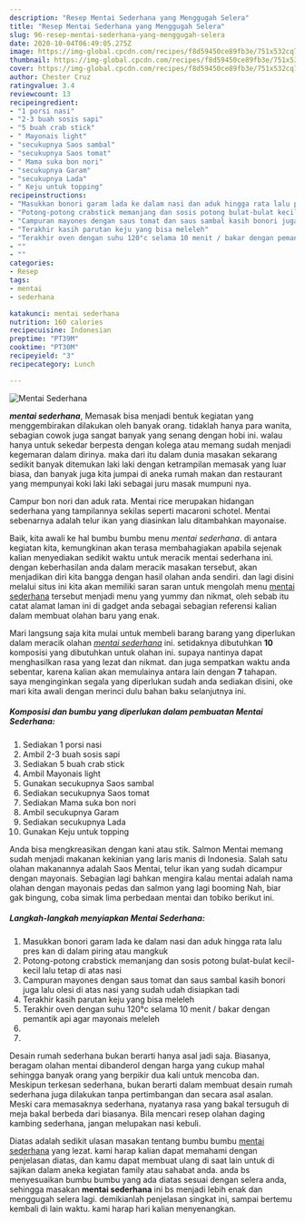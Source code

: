 ```yaml
---
description: "Resep Mentai Sederhana yang Menggugah Selera"
title: "Resep Mentai Sederhana yang Menggugah Selera"
slug: 96-resep-mentai-sederhana-yang-menggugah-selera
date: 2020-10-04T06:49:05.275Z
image: https://img-global.cpcdn.com/recipes/f8d59450ce89fb3e/751x532cq70/mentai-sederhana-foto-resep-utama.jpg
thumbnail: https://img-global.cpcdn.com/recipes/f8d59450ce89fb3e/751x532cq70/mentai-sederhana-foto-resep-utama.jpg
cover: https://img-global.cpcdn.com/recipes/f8d59450ce89fb3e/751x532cq70/mentai-sederhana-foto-resep-utama.jpg
author: Chester Cruz
ratingvalue: 3.4
reviewcount: 13
recipeingredient:
- "1 porsi nasi"
- "2-3 buah sosis sapi"
- "5 buah crab stick"
- " Mayonais light"
- "secukupnya Saos sambal"
- "secukupnya Saos tomat"
- " Mama suka bon nori"
- "secukupnya Garam"
- "secukupnya Lada"
- " Keju untuk topping"
recipeinstructions:
- "Masukkan bonori garam lada ke dalam nasi dan aduk hingga rata lalu pres kan di dalam piring atau mangkuk"
- "Potong-potong crabstick memanjang dan sosis potong bulat-bulat kecil-kecil lalu tetap di atas nasi"
- "Campuran mayones dengan saus tomat dan saus sambal kasih bonori juga lalu olesi di atas nasi yang sudah udah disiapkan tadi"
- "Terakhir kasih parutan keju yang bisa meleleh"
- "Terakhir oven dengan suhu 120°c selama 10 menit / bakar dengan pemantik api agar mayonais meleleh"
- ""
- ""
categories:
- Resep
tags:
- mentai
- sederhana

katakunci: mentai sederhana 
nutrition: 160 calories
recipecuisine: Indonesian
preptime: "PT39M"
cooktime: "PT30M"
recipeyield: "3"
recipecategory: Lunch

---
```



![Mentai Sederhana](https://img-global.cpcdn.com/recipes/f8d59450ce89fb3e/751x532cq70/mentai-sederhana-foto-resep-utama.jpg)

<b><i>mentai sederhana</i></b>, Memasak bisa menjadi bentuk kegiatan yang menggembirakan dilakukan oleh banyak orang. tidaklah hanya para wanita, sebagian cowok juga sangat banyak yang senang dengan hobi ini. walau hanya untuk sekedar berpesta dengan kolega atau memang sudah menjadi kegemaran dalam dirinya. maka dari itu dalam dunia masakan sekarang sedikit banyak ditemukan laki laki dengan ketrampilan memasak yang luar biasa, dan banyak juga kita jumpai di aneka rumah makan dan restaurant yang mempunyai koki laki laki sebagai juru masak mumpuni nya.

Campur bon nori dan aduk rata. Mentai rice merupakan hidangan sederhana yang tampilannya sekilas seperti macaroni schotel. Mentai sebenarnya adalah telur ikan yang diasinkan lalu ditambahkan mayonaise.

Baik, kita awali ke hal bumbu bumbu menu <i>mentai sederhana</i>. di antara kegiatan kita, kemungkinan akan terasa membahagiakan apabila sejenak kalian menyediakan sedikit waktu untuk meracik mentai sederhana ini. dengan keberhasilan anda dalam meracik masakan tersebut, akan menjadikan diri kita bangga dengan hasil olahan anda sendiri. dan lagi disini melalui situs ini kita akan memiliki saran saran untuk mengolah menu <u>mentai sederhana</u> tersebut menjadi menu yang yummy dan nikmat, oleh sebab itu catat alamat laman ini di gadget anda sebagai sebagian referensi kalian dalam membuat olahan baru yang enak.


Mari langsung saja kita mulai untuk membeli barang barang yang diperlukan dalam meracik olahan <u><i>mentai sederhana</i></u> ini. setidaknya dibutuhkan <b>10</b> komposisi yang dibutuhkan untuk olahan ini. supaya nantinya dapat menghasilkan rasa yang lezat dan nikmat. dan juga sempatkan waktu anda sebentar, karena kalian akan memulainya antara lain dengan <b>7</b> tahapan. saya menginginkan segala yang diperlukan sudah anda sediakan disini, oke mari kita awali dengan merinci dulu bahan baku selanjutnya ini.

<!--inarticleads1-->

##### Komposisi dan bumbu yang diperlukan dalam pembuatan Mentai Sederhana:

1. Sediakan 1 porsi nasi
1. Ambil 2-3 buah sosis sapi
1. Sediakan 5 buah crab stick
1. Ambil  Mayonais light
1. Gunakan secukupnya Saos sambal
1. Sediakan secukupnya Saos tomat
1. Sediakan  Mama suka bon nori
1. Ambil secukupnya Garam
1. Sediakan secukupnya Lada
1. Gunakan  Keju untuk topping


Anda bisa mengkreasikan dengan kani atau stik. Salmon Mentai memang sudah menjadi makanan kekinian yang laris manis di Indonesia. Salah satu olahan makanannya adalah Saos Mentai, telur ikan yang sudah dicampur dengan mayonais. Sebagian lagi bahkan mengira kalau mentai adalah nama olahan dengan mayonais pedas dan salmon yang lagi booming Nah, biar gak bingung, coba simak lima perbedaan mentai dan tobiko berikut ini. 

<!--inarticleads2-->

##### Langkah-langkah menyiapkan Mentai Sederhana:

1. Masukkan bonori garam lada ke dalam nasi dan aduk hingga rata lalu pres kan di dalam piring atau mangkuk
1. Potong-potong crabstick memanjang dan sosis potong bulat-bulat kecil-kecil lalu tetap di atas nasi
1. Campuran mayones dengan saus tomat dan saus sambal kasih bonori juga lalu olesi di atas nasi yang sudah udah disiapkan tadi
1. Terakhir kasih parutan keju yang bisa meleleh
1. Terakhir oven dengan suhu 120°c selama 10 menit / bakar dengan pemantik api agar mayonais meleleh
1. 
1. 


Desain rumah sederhana bukan berarti hanya asal jadi saja. Biasanya, beragam olahan mentai dibanderol dengan harga yang cukup mahal sehingga banyak orang yang berpikir dua kali untuk mencoba dan. Meskipun terkesan sederhana, bukan berarti dalam membuat desain rumah sederhana juga dilakukan tanpa pertimbangan dan secara asal asalan. Meski cara memasaknya sederhana, nyatanya rasa yang bakal tersuguh di meja bakal berbeda dari biasanya. Bila mencari resep olahan daging kambing sederhana, jangan melupakan nasi kebuli. 

Diatas adalah sedikit ulasan masakan tentang bumbu bumbu <u>mentai sederhana</u> yang lezat. kami harap kalian dapat memahami dengan penjelasan diatas, dan kamu dapat membuat ulang di saat lain untuk di sajikan dalam aneka kegiatan family atau sahabat anda. anda bs menyesuaikan bumbu bumbu yang ada diatas sesuai dengan selera anda, sehingga masakan <b>mentai sederhana</b> ini bs menjadi lebih enak dan menggugah selera lagi. demikianlah penjelasan singkat ini, sampai bertemu kembali di lain waktu. kami harap hari kalian menyenangkan.
